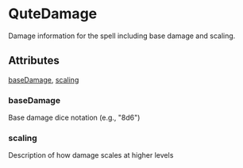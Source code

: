# QuteDamage

Damage information for the spell including base damage and scaling.

## Attributes

[baseDamage](#basedamage), [scaling](#scaling)

### baseDamage

Base damage dice notation (e.g., "8d6")

### scaling

Description of how damage scales at higher levels
